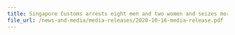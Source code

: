 ```yaml
---
title: Singapore Customs arrests eight men and two women and seizes more than 2,600 cartons of duty-unpaid cigarettes
file_url: /news-and-media/media-releases/2020-10-16-media-release.pdf
---
```

